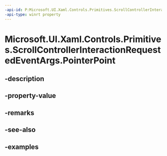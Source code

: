 ```yaml
---
-api-id: P:Microsoft.UI.Xaml.Controls.Primitives.ScrollControllerInteractionRequestedEventArgs.PointerPoint
-api-type: winrt property
---
```


# Microsoft.UI.Xaml.Controls.Primitives.ScrollControllerInteractionRequestedEventArgs.PointerPoint

<!--
public Windows.UI.Input.PointerPoint PointerPoint { get; }
-->

## -description

## -property-value

## -remarks

## -see-also

## -examples

